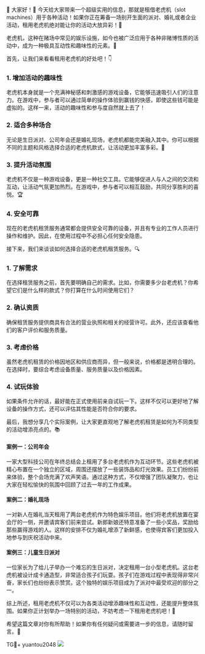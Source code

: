 🎉 大家好！👋 今天给大家带来一个超级实用的信息，那就是租借老虎机（slot machines）用于各种活动！如果你正在筹备一场别开生面的派对、婚礼或者企业活动，租用老虎机绝对能让你的活动大放异彩！🌟

老虎机，这种在赌场中常见的娱乐设施，如今也被广泛应用于各种非赌博性质的活动中，成为一种极具互动性和趣味性的元素。🎯

首先，让我们来看看租用老虎机的好处吧！👇

### 1. 增加活动的趣味性

老虎机本身就是一个充满神秘感和刺激感的游戏设备，它能够迅速吸引人们的注意力。在游戏中，参与者可以通过简单的操作体验到赢钱的快感，即使这些钱可能是虚拟的。这样一来，活动的趣味性和参与度自然就上去了！

### 2. 适合多种场合

无论是生日派对、公司年会还是婚礼现场，老虎机都能完美融入其中。你可以根据不同的主题和风格选择合适的老虎机款式，让活动更加丰富多彩。🌈

### 3. 提升活动氛围

老虎机不仅是一种游戏设备，更是一种社交工具。它能够促进人与人之间的交流和互动，让活动气氛更加热烈。在游戏中，参与者可以相互鼓励，共同分享胜利的喜悦。🏆

### 4. 安全可靠

现在的老虎机租赁服务通常都会提供安全可靠的设备，并且有专业的工作人员进行操作和维护。因此，在使用过程中不必担心任何安全隐患。

接下来，我们来谈谈如何选择合适的老虎机租赁服务。🔍

### 1. 了解需求

在选择租赁服务之前，首先要明确自己的需求。比如，你需要多少台老虎机？你希望它们是什么样的款式？你打算在什么时间使用它们？

### 2. 确认资质

确保租赁服务提供商具有合法的营业执照和相关的经营许可。此外，还应该查看他们的客户评价和服务质量。

### 3. 考虑价格

虽然老虎机租赁的价格因地区和供应商而异，但一般来说，价格都是透明合理的。在选择时，要综合考虑设备质量、服务质量以及价格因素。

### 4. 试玩体验

如果条件允许的话，最好能在正式使用前亲自试玩一下。这样不仅可以更好地了解设备的操作方式，还可以评估其性能是否符合你的要求。

最后，我想分享几个实际案例，让大家更直观地了解老虎机租赁是如何为不同类型的活动增添亮点的。📚

#### 案例一：公司年会

一家大型科技公司在年终总结会上租用了多台老虎机作为互动环节。这些老虎机被精心布置在一个独立的区域，周围还摆放了一些装饰品和灯光效果。员工们纷纷前来体验，整个会场充满了欢声笑语。通过这种方式，不仅增强了团队凝聚力，也让大家在轻松愉快的氛围中回顾了过去一年的工作成果。

#### 案例二：婚礼现场

一对新人在婚礼当天租用了两台老虎机作为特色娱乐项目。他们将老虎机放置在宴会厅的一侧，并邀请宾客们前来尝试。新郎新娘还特意准备了一些小奖品，奖励给那些赢得游戏的人。这样的安排不仅为婚礼增添了新鲜感，也使得宾客们更加投入地参与到庆祝活动中来。

#### 案例三：儿童生日派对

一位家长为了给儿子举办一个难忘的生日派对，决定租用一台小型老虎机。这台老虎机被设计成卡通造型，非常适合孩子们玩耍。孩子们在游戏过程中表现得非常兴奋，家长们也纷纷表示赞赏。这个独特的娱乐项目成为了派对中最受欢迎的部分之一。

综上所述，租用老虎机不仅可以为各类活动增添趣味性和互动性，还能提升整体氛围。如果你正计划举办一场特别的活动，不妨考虑一下租用老虎机吧！🎉

希望这篇文章对你有所帮助！如果你有任何疑问或需要进一步的信息，请随时留言。💌

TG💪+ yuantou2048  ![](https://github.com/user-attachments/assets/cf57a8bb-a08e-43c1-ad82-039f33c64200)